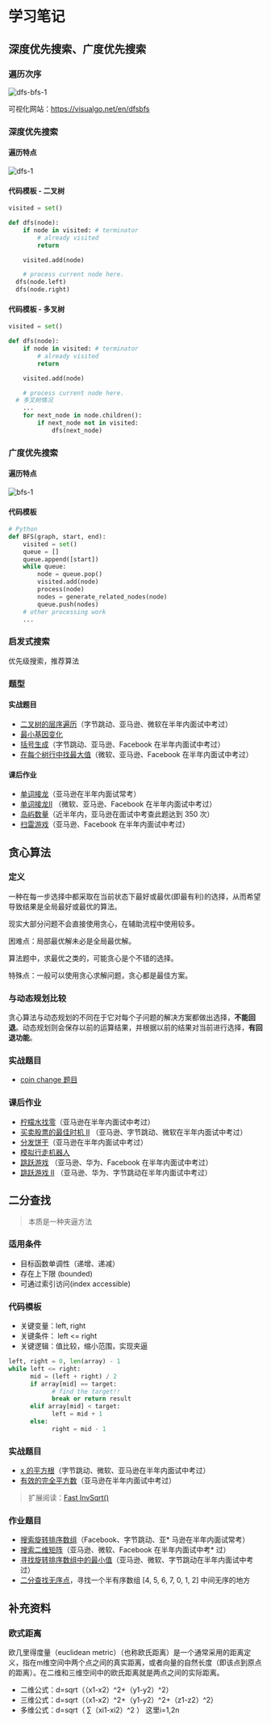 # 学习笔记

## 深度优先搜索、广度优先搜索

### 遍历次序

![dfs-bfs-1](./images/dfs-bfs.png)


可视化网站：https://visualgo.net/en/dfsbfs


### 深度优先搜索

#### 遍历特点

![dfs-1](./images/dfs-1.png)


#### 代码模板 - 二叉树
```python
visited = set() 

def dfs(node):
    if node in visited: # terminator
    	# already visited 
    	return 

	visited.add(node) 

	# process current node here. 
  dfs(node.left)
  dfs(node.right)
```

#### 代码模板 - 多叉树
```python
visited = set() 

def dfs(node):
    if node in visited: # terminator
    	# already visited 
    	return 

	visited.add(node) 

	# process current node here. 
  # 多叉树情况
	...
	for next_node in node.children(): 
		if next_node not in visited: 
			dfs(next_node)
```


### 广度优先搜索

#### 遍历特点

![bfs-1](./images/bfs-1.png)

#### 代码模板

```python
# Python
def BFS(graph, start, end):
    visited = set()
	queue = [] 
	queue.append([start]) 
	while queue: 
		node = queue.pop() 
		visited.add(node)
		process(node) 
		nodes = generate_related_nodes(node) 
		queue.push(nodes)
	# other processing work 
	...
```


### 启发式搜索

优先级搜索，推荐算法


### 题型

#### 实战题目

* [二叉树的层序遍历](https://leetcode-cn.com/problems/binary-tree-level-order-traversal/#/description)（字节跳动、亚马逊、微软在半年内面试中考过）
* [最小基因变化](https://leetcode-cn.com/problems/minimum-genetic-mutation/#/description)
* [括号生成](https://leetcode-cn.com/problems/generate-parentheses/#/description)（字节跳动、亚马逊、Facebook 在半年内面试中考过）
* [在每个树行中找最大值]()（微软、亚马逊、Facebook 在半年内面试中考过）

#### 课后作业

* [单词接龙](https://leetcode-cn.com/problems/word-ladder/description/)（亚马逊在半年内面试常考）
* [单词接龙II](https://leetcode-cn.com/problems/word-ladder-ii/description/) （微软、亚马逊、Facebook 在半年内面试中考过）
* [岛屿数量](https://leetcode-cn.com/problems/number-of-islands/)（近半年内，亚马逊在面试中考查此题达到 350 次）
* [扫雷游戏](https://leetcode-cn.com/problems/minesweeper/description/)（亚马逊、Facebook 在半年内面试中考过）

## 贪心算法

### 定义

一种在每一步选择中都采取在当前状态下最好或最优(即最有利)的选择，从而希望导致结果是全局最好或最优的算法。

现实大部分问题不会直接使用贪心，在辅助流程中使用较多。

困难点：局部最优解未必是全局最优解。

算法题中，求最优之类的，可能贪心是个不错的选择。

特殊点：一般可以使用贪心求解问题，贪心都是最佳方案。

### 与动态规划比较

贪心算法与动态规划的不同在于它对每个子问题的解决方案都做出选择，**不能回退**。动态规划则会保存以前的运算结果，并根据以前的结果对当前进行选择，**有回退功能**。

### 实战题目

* [coin change 题目](https://leetcode-cn.com/problems/coin-change/)

### 课后作业

* [柠檬水找零](https://leetcode-cn.com/problems/lemonade-change/description/)（亚马逊在半年内面试中考过）
* [买卖股票的最佳时机 II](https://leetcode-cn.com/problems/best-time-to-buy-and-sell-stock-ii/description/) （亚马逊、字节跳动、微软在半年内面试中考过）
* [分发饼干](https://leetcode-cn.com/problems/assign-cookies/description/)（亚马逊在半年内面试中考过）
* [模拟行走机器人](https://leetcode-cn.com/problems/walking-robot-simulation/description/)
* [跳跃游戏](https://leetcode-cn.com/problems/jump-game/) （亚马逊、华为、Facebook 在半年内面试中考过）
* [跳跃游戏 II](https://leetcode-cn.com/problems/jump-game-ii/) （亚马逊、华为、字节跳动在半年内面试中考过）


## 二分查找

> 本质是一种夹逼方法

### 适用条件

* 目标函数单调性（递增、递减）
* 存在上下限 (bounded)
* 可通过索引访问(index accessible)


### 代码模板

* 关键变量：left, right
* 关键条件： left <= right
* 关键逻辑：值比较，缩小范围，实现夹逼

```python
left, right = 0, len(array) - 1 
while left <= right: 
	  mid = (left + right) / 2 
	  if array[mid] == target: 
		    # find the target!! 
		    break or return result 
	  elif array[mid] < target: 
		    left = mid + 1 
	  else: 
		    right = mid - 1
```

### 实战题目

* [x 的平方根](https://leetcode-cn.com/problems/sqrtx/)（字节跳动、微软、亚马逊在半年内面试中考过）
* [有效的完全平方数](https://leetcode-cn.com/problems/valid-perfect-square/)（亚马逊在半年内面试中考过）

> 扩展阅读：[Fast InvSqrt()](https://www.beyond3d.com/content/articles/8/)


### 作业题目

* [搜索旋转排序数组](https://leetcode-cn.com/problems/search-in-rotated-sorted-array/)（Facebook、字节跳动、亚* 马逊在半年内面试常考）
* [搜索二维矩阵](https://leetcode-cn.com/problems/search-a-2d-matrix/)（亚马逊、微软、Facebook 在半年内面试中考* 过）
* [寻找旋转排序数组中的最小值]()（亚马逊、微软、字节跳动在半年内面试中考过）
* [二分查找无序点](https://leetcode-cn.com/problems/find-minimum-in-rotated-sorted-array/)，寻找一个半有序数组 [4, 5, 6, 7, 0, 1, 2] 中间无序的地方


## 补充资料

### 欧式距离

欧几里得度量（euclidean metric）（也称欧氏距离）是一个通常采用的距离定义，指在m维空间中两个点之间的真实距离，或者向量的自然长度（即该点到原点的距离）。在二维和三维空间中的欧氏距离就是两点之间的实际距离。

* 二维公式：d=sqrt（（x1-x2）^2+（y1-y2）^2）
* 三维公式：d=sqrt（（x1-x2）^2+（y1-y2）^2+（z1-z2）^2）
* 多维公式：d=sqrt（ ∑（xi1-xi2）^2 ） 这里i=1,2n






